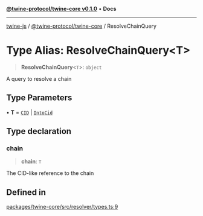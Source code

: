 [**@twine-protocol/twine-core v0.1.0**](../README.md) • **Docs**

***

[twine-js](../../../README.md) / [@twine-protocol/twine-core](../README.md) / ResolveChainQuery

# Type Alias: ResolveChainQuery\<T\>

> **ResolveChainQuery**\<`T`\>: `object`

A query to resolve a chain

## Type Parameters

• **T** = [`CID`](../classes/CID.md) \| [`IntoCid`](IntoCid.md)

## Type declaration

### chain

> **chain**: `T`

The CID-like reference to the chain

## Defined in

[packages/twine-core/src/resolver/types.ts:9](https://github.com/twine-protocol/twine-js/blob/bc5370ff2573a6e5e5c7a912acc672967ce4c5db/packages/twine-core/src/resolver/types.ts#L9)
